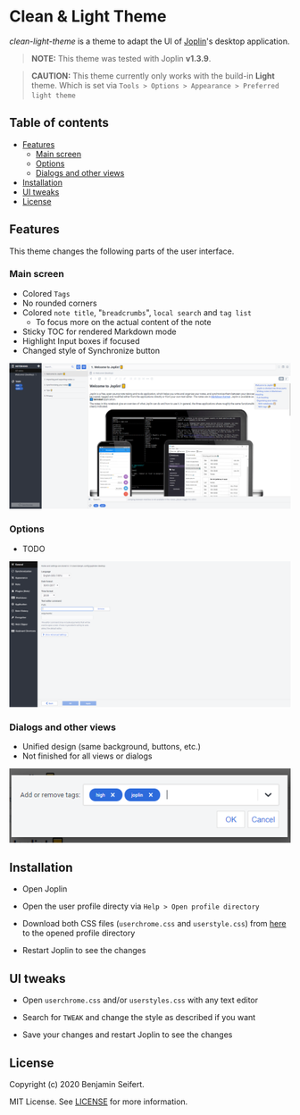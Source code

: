 # Clean & Light Theme

_clean-light-theme_ is a theme to adapt the UI of [Joplin](https://joplinapp.org/)'s desktop application.

> **NOTE:** This theme was tested with Joplin **v1.3.9**.

> **CAUTION:**
> This theme currently only works with the build-in **Light** theme.
> Which is set via `Tools > Options > Appearance > Preferred light theme`

## Table of contents

- [Features](#features)
  - [Main screen](#main-screen)
  - [Options](#options)
  - [Dialogs and other views](#dialogs-and-other-views)
- [Installation](#installation)
- [UI tweaks](#ui-tweaks)
- [License](#license)

## Features

This theme changes the following parts of the user interface.

### Main screen

- Colored `Tags`
- No rounded corners
- Colored `note title`, "`breadcrumbs`", `local search` and `tag list`
  - To focus more on the actual content of the note
- Sticky TOC for rendered Markdown mode
- Highlight Input boxes if focused
- Changed style of Synchronize button

![Main Screen](./assets/main.png)

### Options

- TODO

![Options](./assets/options.png)

### Dialogs and other views

- Unified design (same background, buttons, etc.)
- Not finished for all views or dialogs

![Dialog](./assets/dialog.png)

## Installation

- Open Joplin

- Open the user profile directy via `Help > Open profile directory`

- Download both CSS files (`userchrome.css` and `userstyle.css`) from [here](./theme) to the opened profile directory

- Restart Joplin to see the changes

## UI tweaks

- Open `userchrome.css` and/or `userstyles.css` with any text editor

- Search for `TWEAK` and change the style as described if you want

- Save your changes and restart Joplin to see the changes

## License

Copyright (c) 2020 Benjamin Seifert.

MIT License. See [LICENSE](./LICENSE) for more information.
